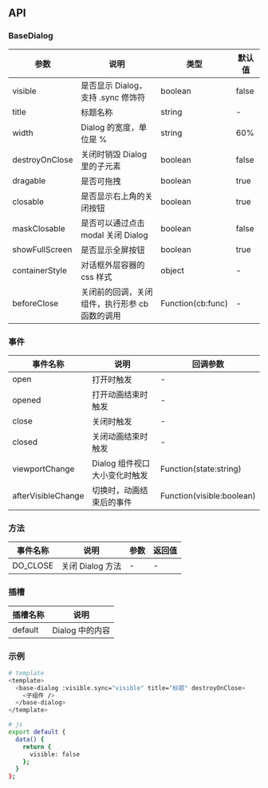 ## API

### BaseDialog

| 参数           | 说明                                           | 类型              | 默认值 |
| -------------- | ---------------------------------------------- | ----------------- | ------ |
| visible        | 是否显示 Dialog，支持 .sync 修饰符             | boolean           | false  |
| title          | 标题名称                                       | string            | -      |
| width          | Dialog 的宽度，单位是 %                        | string            | 60%    |
| destroyOnClose | 关闭时销毁 Dialog 里的子元素                   | boolean           | false  |
| dragable       | 是否可拖拽                                     | boolean           | true   |
| closable       | 是否显示右上角的关闭按钮                       | boolean           | true   |
| maskClosable   | 是否可以通过点击 modal 关闭 Dialog             | boolean           | false  |
| showFullScreen | 是否显示全屏按钮                               | boolean           | true   |
| containerStyle | 对话框外层容器的 css 样式                      | object            | -      |
| beforeClose    | 关闭前的回调，关闭组件，执行形参 cb 函数的调用 | Function(cb:func) | -      |

### 事件

| 事件名称           | 说明                          | 回调参数                  |
| ------------------ | ----------------------------- | ------------------------- |
| open               | 打开时触发                    | -                         |
| opened             | 打开动画结束时触发            | -                         |
| close              | 关闭时触发                    | -                         |
| closed             | 关闭动画结束时触发            | -                         |
| viewportChange     | Dialog 组件视口大小变化时触发 | Function(state:string)    |
| afterVisibleChange | 切换时，动画结束后的事件      | Function(visible:boolean) |

### 方法

| 事件名称 | 说明             | 参数 | 返回值 |
| -------- | ---------------- | ---- | ------ |
| DO_CLOSE | 关闭 Dialog 方法 | -    | -      |

### 插槽

| 插槽名称 | 说明            |
| -------- | --------------- |
| default  | Dialog 中的内容 |

### 示例

```bash
# template
<template>
  <base-dialog :visible.sync="visible" title="标题" destroyOnClose>
    <子组件 />
  </base-dialog>
</template>

# js
export default {
  data() {
    return {
      visible: false
    };
  }
};
```
